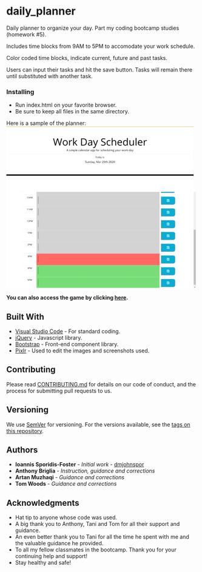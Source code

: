 # daily_planner
Daily planner to organize your day. Part my coding bootcamp studies (homework #5).

Includes time blocks from 9AM to 5PM to accomodate your work schedule.

Color coded time blocks, indicate current, future and past tasks.

Users can input their tasks and hit the save button. Tasks will remain there until substituted with another task.

### Installing

- Run index.html on your favorite browser.
- Be sure to keep all files in the same directory.

Here is a sample of the planner:
![](assets/image_1.jpg)
![](assets/image_2.jpg)

**You can also access the game by clicking [here](https://dmjohnspor.github.io/daily_planner/).**

## Built With

* [Visual Studio Code](https://code.visualstudio.com/) - For standard coding.
* [jQuery](https://jquery.com/) - Javascript library.
* [Bootstrap](https://getbootstrap.com/) - Front-end component library.
* [Pixlr](https://pixlr.com/) - Used to edit the images and screenshots used.

## Contributing

Please read [CONTRIBUTING.md](https://gist.github.com/PurpleBooth/b24679402957c63ec426) for details on our code of conduct, and the process for submitting pull requests to us.

## Versioning

We use [SemVer](http://semver.org/) for versioning. For the versions available, see the [tags on this repository](https://github.com/dmjohnspor/Sporidis-Foster_Portfolio/commits/master). 

## Authors

* **Ioannis Sporidis-Foster** - *Initial work* - [dmjohnspor](https://github.com/dmjohnspor)
* **Anthony Briglia** - *Instruction, guidance and corrections*
* **Artan Muzhaqi** - *Guidance and corrections*
* **Tom Woods** - *Guidance and corrections*

## Acknowledgments

* Hat tip to anyone whose code was used.
* A big thank you to Anthony, Tani and Tom for all their support and guidance.
* An even better thank you to Tani for all the time he spent with me and the valuable guidance he provided.
* To all my fellow classmates in the bootcamp. Thank you for your continuing help and support!
* Stay healthy and safe!


